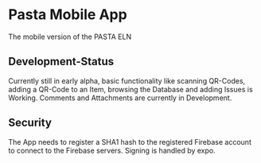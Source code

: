 # Pasta Mobile App
The mobile version of the PASTA ELN

## Development-Status
Currently still in early alpha, basic functionality like scanning QR-Codes, adding a QR-Code to an Item, browsing the Database and adding Issues is Working.
Comments and Attachments are currently in Development.

## Security

The App needs to register a SHA1 hash to the registered Firebase account to connect to the Firebase servers.
Signing is handled by expo.
